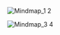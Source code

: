 ![Mindmap_1 2](https://github.com/Meiradina/SysOP24-3123521023/assets/160557713/9b2c7823-3d7e-470b-b6b9-0d16f8f51d40)

![Mindmap_3 4](https://github.com/Meiradina/SysOP24-3123521023/assets/160557713/adcfcd25-e853-4b14-a71d-addfb97238e2)


